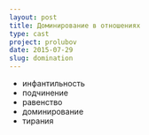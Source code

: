 ```yaml
---
layout: post
title: Доминирование в отношениях
type: cast
project: prolubov
date: 2015-07-29
slug: domination
---
```


- инфантильность
- подчинение
- равенство
- доминирование
- тирания

